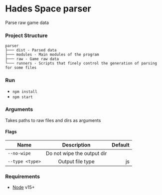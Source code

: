 # Hades Space parser
Parse raw game data

### Project Structure

```text
parser
├─── dist - Parsed data
├─── modules - Main modules of the program
├─── raw - Game raw data
└─── runners - Scripts that finely control the generation of parsing for some files
```

### Run
- `npm install`
- `npm start`

### Arguments
Takes paths to raw files and dirs as arguments

#### Flags
| Name            |        Description         | Default |
|-----------------|:--------------------------:|--------:|
| `--no-wipe`     | Do not wipe the output dir |         |
| `--type <type>` |      Output file type      |      js |

### Requirements 
- [Node](https://nodejs.org) v15+
